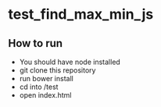 # test_find_max_min_js

## How to run
- You should have node installed
- git clone this repository
- run bower install
- cd into /test
- open index.html